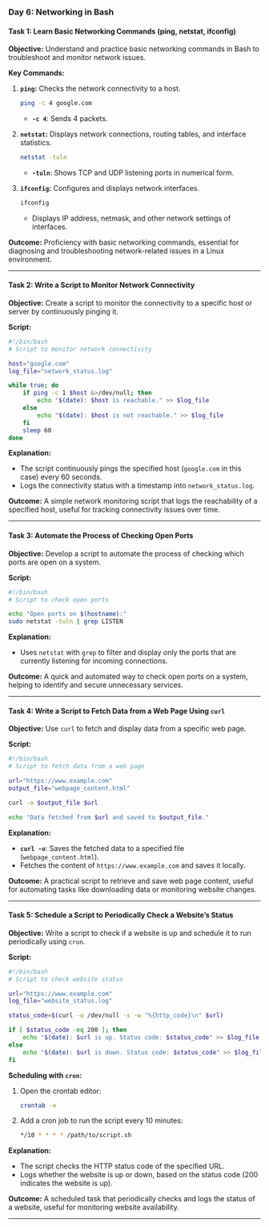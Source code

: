 ### Day 6: Networking in Bash

#### **Task 1: Learn Basic Networking Commands (ping, netstat, ifconfig)**

**Objective:** Understand and practice basic networking commands in Bash to troubleshoot and monitor network issues.

**Key Commands:**

1. **`ping`:** Checks the network connectivity to a host.

   ```bash
   ping -c 4 google.com
   ```

   - **`-c 4`**: Sends 4 packets.

2. **`netstat`:** Displays network connections, routing tables, and interface statistics.

   ```bash
   netstat -tuln
   ```

   - **`-tuln`**: Shows TCP and UDP listening ports in numerical form.

3. **`ifconfig`:** Configures and displays network interfaces.
   ```bash
   ifconfig
   ```
   - Displays IP address, netmask, and other network settings of interfaces.

**Outcome:** Proficiency with basic networking commands, essential for diagnosing and troubleshooting network-related issues in a Linux environment.

---

#### **Task 2: Write a Script to Monitor Network Connectivity**

**Objective:** Create a script to monitor the connectivity to a specific host or server by continuously pinging it.

**Script:**

```bash
#!/bin/bash
# Script to monitor network connectivity

host="google.com"
log_file="network_status.log"

while true; do
    if ping -c 1 $host &>/dev/null; then
        echo "$(date): $host is reachable." >> $log_file
    else
        echo "$(date): $host is not reachable." >> $log_file
    fi
    sleep 60
done
```

**Explanation:**

- The script continuously pings the specified host (`google.com` in this case) every 60 seconds.
- Logs the connectivity status with a timestamp into `network_status.log`.

**Outcome:** A simple network monitoring script that logs the reachability of a specified host, useful for tracking connectivity issues over time.

---

#### **Task 3: Automate the Process of Checking Open Ports**

**Objective:** Develop a script to automate the process of checking which ports are open on a system.

**Script:**

```bash
#!/bin/bash
# Script to check open ports

echo "Open ports on $(hostname):"
sudo netstat -tuln | grep LISTEN
```

**Explanation:**

- Uses `netstat` with `grep` to filter and display only the ports that are currently listening for incoming connections.

**Outcome:** A quick and automated way to check open ports on a system, helping to identify and secure unnecessary services.

---

#### **Task 4: Write a Script to Fetch Data from a Web Page Using `curl`**

**Objective:** Use `curl` to fetch and display data from a specific web page.

**Script:**

```bash
#!/bin/bash
# Script to fetch data from a web page

url="https://www.example.com"
output_file="webpage_content.html"

curl -o $output_file $url

echo "Data fetched from $url and saved to $output_file."
```

**Explanation:**

- **`curl -o`**: Saves the fetched data to a specified file (`webpage_content.html`).
- Fetches the content of `https://www.example.com` and saves it locally.

**Outcome:** A practical script to retrieve and save web page content, useful for automating tasks like downloading data or monitoring website changes.

---

#### **Task 5: Schedule a Script to Periodically Check a Website’s Status**

**Objective:** Write a script to check if a website is up and schedule it to run periodically using `cron`.

**Script:**

```bash
#!/bin/bash
# Script to check website status

url="https://www.example.com"
log_file="website_status.log"

status_code=$(curl -o /dev/null -s -w "%{http_code}\n" $url)

if [ $status_code -eq 200 ]; then
    echo "$(date): $url is up. Status code: $status_code" >> $log_file
else
    echo "$(date): $url is down. Status code: $status_code" >> $log_file
fi
```

**Scheduling with `cron`:**

1. Open the crontab editor:
   ```bash
   crontab -e
   ```
2. Add a cron job to run the script every 10 minutes:
   ```bash
   */10 * * * * /path/to/script.sh
   ```

**Explanation:**

- The script checks the HTTP status code of the specified URL.
- Logs whether the website is up or down, based on the status code (200 indicates the website is up).

**Outcome:** A scheduled task that periodically checks and logs the status of a website, useful for monitoring website availability.

---
